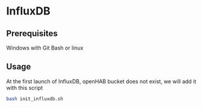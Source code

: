# InfluxDB

## Prerequisites

Windows with Git Bash or linux

## Usage

At the first launch of InfluxDB, openHAB bucket does not exist, we will add it with this script

```bash
bash init_influxdb.sh
```
